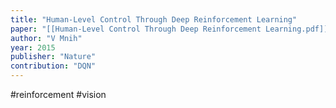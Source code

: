 ```yaml
---
title: "Human-Level Control Through Deep Reinforcement Learning"
paper: "[[Human-Level Control Through Deep Reinforcement Learning.pdf]]"
author: "V Mnih"
year: 2015
publisher: "Nature"
contribution: "DQN"
---
```

#reinforcement #vision 